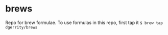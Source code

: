 # brews
Repo for brew formulae.  To use formulas in this repo, first tap it `$ brew tap dgerrity/brews`
